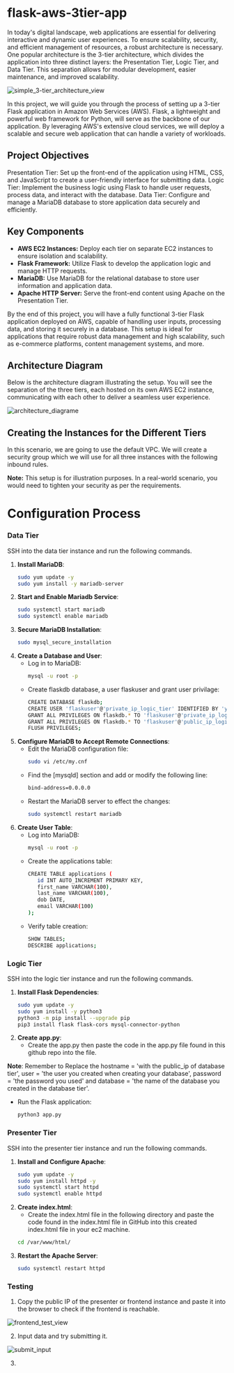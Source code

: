 # flask-aws-3tier-app

In today's digital landscape, web applications are essential for delivering interactive and dynamic user experiences. To ensure scalability, security, and efficient management of resources, a robust architecture is necessary. One popular architecture is the 3-tier architecture, which divides the application into three distinct layers: the Presentation Tier, Logic Tier, and Data Tier. This separation allows for modular development, easier maintenance, and improved scalability.

![simple_3-tier_architecture_view](https://github.com/ARREYETTA14/flask-aws-3tier-app/assets/112652000/6c73a04a-b9d7-429c-8751-a04e03002e3d)

In this project, we will guide you through the process of setting up a 3-tier Flask application in Amazon Web Services (AWS). Flask, a lightweight and powerful web framework for Python, will serve as the backbone of our application. By leveraging AWS's extensive cloud services, we will deploy a scalable and secure web application that can handle a variety of workloads.

## Project Objectives
Presentation Tier: Set up the front-end of the application using HTML, CSS, and JavaScript to create a user-friendly interface for submitting data.
Logic Tier: Implement the business logic using Flask to handle user requests, process data, and interact with the database.
Data Tier: Configure and manage a MariaDB database to store application data securely and efficiently.

## Key Components
- **AWS EC2 Instances:** Deploy each tier on separate EC2 instances to ensure isolation and scalability.
- **Flask Framework:** Utilize Flask to develop the application logic and manage HTTP requests.
- **MariaDB:** Use MariaDB for the relational database to store user information and application data.
- **Apache HTTP Server:** Serve the front-end content using Apache on the Presentation Tier.

By the end of this project, you will have a fully functional 3-tier Flask application deployed on AWS, capable of handling user inputs, processing data, and storing it securely in a database. This setup is ideal for applications that require robust data management and high scalability, such as e-commerce platforms, content management systems, and more.

## Architecture Diagram
Below is the architecture diagram illustrating the setup. You will see the separation of the three tiers, each hosted on its own AWS EC2 instance, communicating with each other to deliver a seamless user experience.

![architecture_diagrame](https://github.com/ARREYETTA14/flask-aws-3tier-app/assets/112652000/956ef01c-00d2-4373-ba97-6ac3525b9643)

## Creating the Instances for the Different Tiers
In this scenario, we are going to use the default VPC. We will create a security group which we will use for all three instances with the following inbound rules.

**Note:** This setup is for illustration purposes. In a real-world scenario, you would need to tighten your security as per the requirements.

# Configuration Process

### Data Tier

SSH into the data tier instance and run the following commands.

1. **Install MariaDB**:
   ```sh
   sudo yum update -y
   sudo yum install -y mariadb-server

2. **Start and Enable Mariadb Service**:
   ```sh
   sudo systemctl start mariadb
   sudo systemctl enable mariadb
   
3. **Secure MariaDB Installation**:
   ```sh
   sudo mysql_secure_installation

4. **Create a Database and User**:
   - Log in to MariaDB:
     ```sh
     mysql -u root -p

   - Create flaskdb database, a user flaskuser and grant user privilage:
     ```sh
     CREATE DATABASE flaskdb;
     CREATE USER 'flaskuser'@'private_ip_logic_tier' IDENTIFIED BY 'your_password';
     GRANT ALL PRIVILEGES ON flaskdb.* TO 'flaskuser'@'private_ip_logic_tier';
     GRANT ALL PRIVILEGES ON flaskdb.* TO 'flaskuser'@'public_ip_logic_tier';
     FLUSH PRIVILEGES;

5. **Configure MariaDB to Accept Remote Connections**:
   - Edit the MariaDB configuration file:
     ```sh
     sudo vi /etc/my.cnf

   - Find the [mysqld] section and add or modify the following line:
     ```sh
     bind-address=0.0.0.0

   - Restart the MariaDB server to effect the changes:
     ```sh
     sudo systemctl restart mariadb

6. **Create User Table**:
   - Log into MariaDB:
     ```sh
     mysql -u root -p

   - Create the applications table:
     ```sh
     CREATE TABLE applications (
        id INT AUTO_INCREMENT PRIMARY KEY,
        first_name VARCHAR(100),
        last_name VARCHAR(100),
        dob DATE,
        email VARCHAR(100)
     );

   - Verify table creation:
     ```sh
     SHOW TABLES;
     DESCRIBE applications;


### Logic Tier

SSH into the logic tier instance and run the following commands.

1. **Install Flask Dependencies**:
   ```sh
   sudo yum update -y
   sudo yum install -y python3
   python3 -m pip install --upgrade pip
   pip3 install flask flask-cors mysql-connector-python

2. **Create app.py**:
   - Create the app.py then paste the code in the app.py file found in this github repo into the file.

**Note**: Remember to Replace the hostname = 'with the public_ip of database tier', user = 'the user you created when creating your database',    password = 'the password you used' and database = 'the name of the database you created in the database tier'.
   
   - Run the Flask application:
     ```sh
     python3 app.py


### Presenter Tier

SSH into the presenter tier instance and run the following commands.

1. **Install and Configure Apache**:
   ```sh
   sudo yum update -y
   sudo yum install httpd -y
   sudo systemctl start httpd 
   sudo systemctl enable httpd

2. **Create index.html**:
   - Create the index.html file in the following directory and paste the code found in the index.html file in GitHub into this created index.html file in your ec2 machine.
   ```sh
   cd /var/www/html/

3. **Restart the Apache Server**:
   ```sh
   sudo systemctl restart httpd


### Testing 

1. Copy the public IP of the presenter or frontend instance and paste it into the browser to check if the frontend is reachable.

![frontend_test_view](https://github.com/ARREYETTA14/flask-aws-3tier-app/assets/112652000/d9dd1f64-b146-481b-ac90-8a1df7c869a6)

2. Input data and try submitting it.

![submit_input](https://github.com/ARREYETTA14/flask-aws-3tier-app/assets/112652000/2845236d-dad4-4b9f-8e43-5c52bc8f86a2)

3. 
   





     

     

     
   
